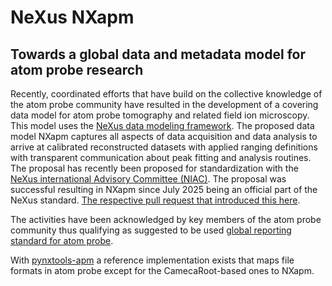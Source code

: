 # NeXus NXapm

## Towards a global data and metadata model for atom probe research

Recently, coordinated efforts that have build on the collective knowledge of the atom probe community have resulted
in the development of a covering data model for atom probe tomography and related field ion microscopy. This model
uses the [NeXus data modeling framework](https://www.nexusformat.org). The proposed data model NXapm captures
all aspects of data acquisition and data analysis to arrive at calibrated reconstructed datasets with applied
ranging definitions with transparent communication about peak fitting and analysis routines.
The proposal has recently been proposed for standardization with the [NeXus international Advisory Committee (NIAC)](https://www.nexusformat.org/NIAC.html).
The proposal was successful resulting in NXapm since July 2025 being an official part of the NeXus standard.
[The respective pull request that introduced this here](https://github.com/nexusformat/definitions/pull/1422).

The activities have been acknowledged by key members of the atom probe community thus qualifying as suggested
to be used [global reporting standard for atom probe](https://doi.org/10.1093/mam/ozae081).

With [pynxtools-apm](https://www.github.com/FAIRmat-NFDI/pynxtools-apm.git) a reference implementation exists that maps file formats
in atom probe except for the CamecaRoot-based ones to NXapm.


